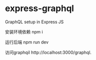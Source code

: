 # express-graphql
GraphQL setup in Express JS

安装环境依赖
npm i

运行后端
npm run dev

访问graphqil
http://localhost:3000/graphql.

